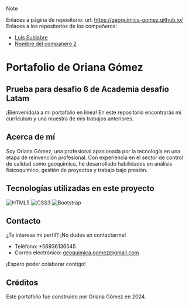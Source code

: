 > [!NOTE]
> Enlaces a página de repositorio:
> url: https://geoquimica-gomez.github.io/
> Enlaces a los repositorios de los compañeros:
>- [Luis Subiabre](https://github.com/geoquimica-gomez/luissubiabre.github.io)
>- [Nombre del compañero 2](enlace_al_repositorio_2)

# Portafolio de Oriana Gómez

## Prueba para desafio 6 de Academia desafio Latam

¡Bienvenido/a a mi portafolio en línea! En este repositorio encontrarás mi curriculum y una muestra de mis trabajos anteriores.

## Acerca de mí

Soy Oriana Gómez, una profesional apasionada por la tecnología en una etapa de reinvención profesional. Con experiencia en el sector de control de calidad como geoquímica, he desarrollado habilidades en análisis físicoquímico, gestión de proyectos y trabajo bajo presión.

## Tecnologías utilizadas en este proyecto

![HTML5](https://img.shields.io/badge/-HTML5-E34F26?style=flat-square&logo=html5&logoColor=white)
![CSS3](https://img.shields.io/badge/-CSS3-1572B6?style=flat-square&logo=css3&logoColor=white)
![Bootstrap](https://img.shields.io/badge/-Bootstrap-7952B3?style=flat-square&logo=bootstrap&logoColor=white)


## Contacto

¿Te interesa mi perfil? ¡No dudes en contactarme!
- Teléfono: +56936136545
- Correo electrónico: geoquimica.gomez@gmail.com

¡Espero poder colaborar contigo!

## Créditos

Este portafolio fue construido por Oriana Gómez en 2024.